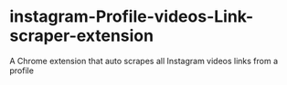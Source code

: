 # instagram-Profile-videos-Link-scraper-extension
A Chrome extension that auto scrapes all Instagram videos links from a profile
